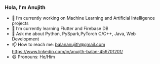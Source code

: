 ### Hola, I'm Anujith 



- 🔭 I’m currently working on Machine Learning and Artificial Intelligence projects
- 🌱 I’m currently learning Flutter and Firebase DB
- 💬 Ask me about Python, PySpark,PyTorch C/C++, Java, Web Development
- 📫 How to reach me: balananujith@gmail.com https://www.linkedin.com/in/anujith-balan-459701201/
- 😄 Pronouns: He/Him

